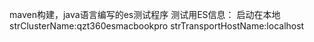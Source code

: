 maven构建，java语言编写的es测试程序
测试用ES信息：
启动在本地
strClusterName:qzt360esmacbookpro
strTransportHostName:localhost